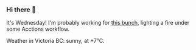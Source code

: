 ### Hi there :wave:

It's Wednesday! I'm probably working for [this bunch](https://github.com/kohofinancial), lighting a fire under some Acctions workflow.

Weather in Victoria BC: sunny, at +7°C.
